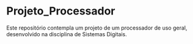 # Projeto_Processador
Este repositório contempla um projeto de um processador de uso geral, desenvolvido na disciplina de Sistemas Digitais.
